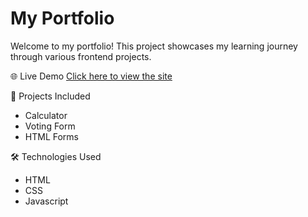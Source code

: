 # My Portfolio
Welcome to my portfolio! This project showcases my learning journey through various frontend projects.

🌐 Live Demo
[Click here to view the site](https://runavphate.github.io/Portfolio/)

📁 Projects Included
- Calculator
- Voting Form
- HTML Forms

🛠️ Technologies Used
- HTML
- CSS
- Javascript
